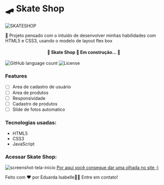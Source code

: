 <h1>🛹 Skate Shop</h1>

![SKATESHOP](https://user-images.githubusercontent.com/92763302/213933755-62204b7d-2fcb-43a2-a5ff-f53ddbe0ae43.png)
<p>🚀 Projeto pensado com o intuido de desenvolver minhas habilidades com HTML5 e CSS3, usando o modelo de layout flex box</p>
<h4 align="center"> 
	🚧  Skate Shop 🚀 Em construção...  🚧
</h4>

![GitHub language count](https://img.shields.io/static/v1?label=LANGUAGES&message=3&color=<yellow>)
![License](https://img.shields.io/static/v1?label=LICENSE&message=MIT&color=<yellow>)
### Features

- [ ] Area de cadastro de usuário
- [ ] Area de produtos
- [ ] Responsividade
- [ ] Cadastro de produtos
- [ ] Slide de fotos automatico

### Tecnologias usadas:
* HTML5
* CSS3
* JavaScript

### Acessar Skate Shop:
![screenshot-tela-inicio](https://user-images.githubusercontent.com/92763302/213945526-991ccf7b-ee55-4012-a765-be107e02a80a.png)
<a href="https://eduardaisabele.github.io/skate-shop/">Por aqui você consegue dar uma olhada no site ;)</a>

Feito com ❤️ por Eduarda Isabelle👋🏽 Entre em contato!
